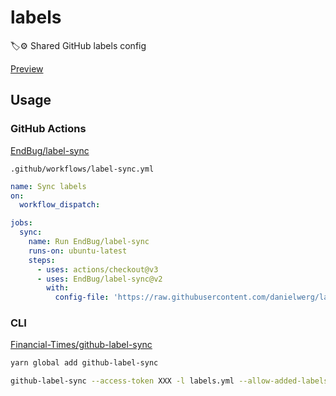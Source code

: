# labels

🏷️⚙️ Shared GitHub labels config

[Preview](https://github.com/danielwerg/labels/labels)

## Usage

### GitHub Actions

[EndBug/label-sync](https://github.com/EndBug/label-sync)

`.github/workflows/label-sync.yml`
```yml
name: Sync labels
on:
  workflow_dispatch:

jobs:
  sync:
    name: Run EndBug/label-sync
    runs-on: ubuntu-latest
    steps:
      - uses: actions/checkout@v3
      - uses: EndBug/label-sync@v2
        with:
          config-file: 'https://raw.githubusercontent.com/danielwerg/labels/master/labels.yml'
```

### CLI

[Financial-Times/github-label-sync](https://github.com/Financial-Times/github-label-sync)

```sh
yarn global add github-label-sync
```

```sh
github-label-sync --access-token XXX -l labels.yml --allow-added-labels danielwerg/labels
```